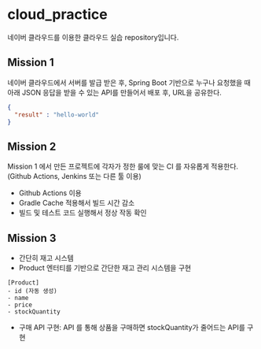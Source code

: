 # cloud_practice
네이버 클라우드를 이용한 클라우드 실습 repository입니다.

## Mission 1
네이버 클라우드에서 서버를 발급 받은 후, Spring Boot 기반으로 누구나 요청했을 때 아래 JSON 응답을 받을 수 있는 API를 만들어서 배포 후, URL을 공유한다.

```json
{
  "result" : "hello-world"
}
```

## Mission 2
Mission 1 에서 만든 프로젝트에 각자가 정한 룰에 맞는 CI 를 자유롭게 적용한다. (Github Actions, Jenkins 또는 다른 툴 이용)
* Github Actions 이용
* Gradle Cache 적용해서 빌드 시간 감소
* 빌드 및 테스트 코드 실행해서 정상 작동 확인

## Mission 3
* 간단히 재고 시스템
* Product 엔터티를 기반으로 간단한 재고 관리 시스템을 구현
````
[Product]
- id (자동 생성)
- name
- price
- stockQuantity
````
* 구매 API 구현: API 를 통해 상품을 구매하면 stockQuantity가 줄어드는 API를 구현


